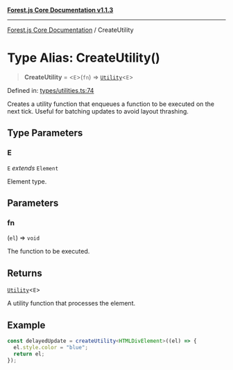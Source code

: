 [**Forest.js Core Documentation v1.1.3**](../README.md)

***

[Forest.js Core Documentation](../README.md) / CreateUtility

# Type Alias: CreateUtility()

> **CreateUtility** = \<`E`\>(`fn`) => [`Utility`](Utility.md)\<`E`\>

Defined in: [types/utilities.ts:74](https://github.com/GrangbelrLurain/forest-js/blob/bdde5e53b4a2b124cb391dbc48a1becdc370cd3d/packages/core/src/types/utilities.ts#L74)

Creates a utility function that enqueues a function to be executed on the next tick.
Useful for batching updates to avoid layout thrashing.

## Type Parameters

### E

`E` *extends* `Element`

Element type.

## Parameters

### fn

(`el`) => `void`

The function to be executed.

## Returns

[`Utility`](Utility.md)\<`E`\>

A utility function that processes the element.

## Example

```ts
const delayedUpdate = createUtility<HTMLDivElement>((el) => {
  el.style.color = "blue";
  return el;
});
```
